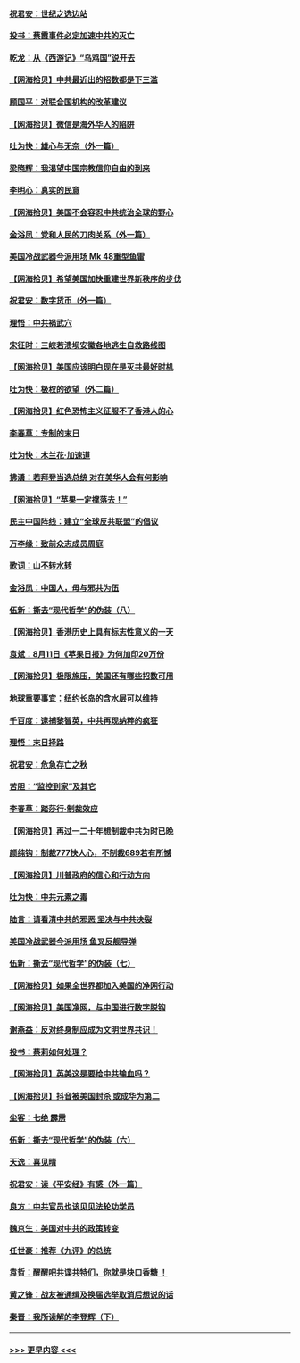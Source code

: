 #### [祝君安：世纪之选边站](../pages/nsc993/n12342382.md?t=08200651) 
#### [投书：蔡霞事件必定加速中共的灭亡](../pages/nsc993/n12341881.md?t=08200651) 
#### [乾龙：从《西游记》“乌鸡国”说开去](../pages/nsc993/n12341690.md?t=08200651) 
#### [【网海拾贝】中共最近出的招数都是下三滥](../pages/nsc993/n12341593.md?t=08200651) 
#### [顾国平：对联合国机构的改革建议](../pages/nsc993/n12339928.md?t=08200651) 
#### [【网海拾贝】微信是海外华人的陷阱](../pages/nsc993/n12338868.md?t=08200651) 
#### [吐为快：雄心与无奈（外一篇）](../pages/nsc993/n12338132.md?t=08200651) 
#### [梁晓辉：我渴望中国宗教信仰自由的到来](../pages/nsc993/n12336657.md?t=08200651) 
#### [李明心：真实的民意](../pages/nsc993/n12336089.md?t=08200651) 
#### [【网海拾贝】美国不会容忍中共统治全球的野心](../pages/nsc993/n12336063.md?t=08200651) 
#### [金浴凤：党和人民的刀肉关系（外一篇）](../pages/nsc993/n12335834.md?t=08200651) 
#### [美国冷战武器今派用场 Mk 48重型鱼雷](../pages/nsc993/n12335354.md?t=08200651) 
#### [【网海拾贝】希望美国加快重建世界新秩序的步伐](../pages/nsc993/n12334224.md?t=08200651) 
#### [祝君安：数字货币（外一篇）](../pages/nsc993/n12334186.md?t=08200651) 
#### [理悟：中共祸武穴](../pages/nsc993/n12333962.md?t=08200651) 
#### [宋征时：三峡若溃坝安徽各地逃生自救路线图](../pages/nsc993/n12332450.md?t=08200651) 
#### [【网海拾贝】美国应该明白现在是灭共最好时机](../pages/nsc993/n12332313.md?t=08200651) 
#### [吐为快：极权的欲望（外二篇）](../pages/nsc993/n12332089.md?t=08200651) 
#### [【网海拾贝】红色恐怖主义征服不了香港人的心](../pages/nsc993/n12329296.md?t=08200651) 
#### [李春草：专制的末日](../pages/nsc993/n12329079.md?t=08200651) 
#### [吐为快：木兰花‧加速道](../pages/nsc993/n12327366.md?t=08200651) 
#### [拂潇：若拜登当选总统 对在美华人会有何影响](../pages/nsc993/n12295996.md?t=08200651) 
#### [【网海拾贝】“苹果一定撑落去！”](../pages/nsc993/n12326784.md?t=08200651) 
#### [民主中国阵线：建立“全球反共联盟”的倡议](../pages/nsc993/n12324177.md?t=08200651) 
#### [万李缘：致前众志成员周庭](../pages/nsc993/n12324635.md?t=08200651) 
#### [歌词：山不转水转](../pages/nsc993/n12324599.md?t=08200651) 
#### [金浴凤：中国人，毋与邪共为伍](../pages/nsc993/n12324257.md?t=08200651) 
#### [伍新：撕去“现代哲学”的伪装（八）](../pages/nsc993/n12324188.md?t=08200651) 
#### [【网海拾贝】香港历史上具有标志性意义的一天](../pages/nsc993/n12324021.md?t=08200651) 
#### [袁斌：8月11日《苹果日报》为何加印20万份](../pages/nsc993/n12323955.md?t=08200651) 
#### [【网海拾贝】极限施压，美国还有哪些招数可用](../pages/nsc993/n12322512.md?t=08200651) 
#### [地球重要事宜：纽约长岛的含水层可以维持](../pages/nsc993/n12321844.md?t=08200651) 
#### [千百度：逮捕黎智英，中共再现纳粹的疯狂](../pages/nsc993/n12321777.md?t=08200651) 
#### [理悟：末日择路](../pages/nsc993/n12320812.md?t=08200651) 
#### [祝君安：危急存亡之秋](../pages/nsc993/n12320795.md?t=08200651) 
#### [苦胆：“监控到家”及其它](../pages/nsc993/n12320751.md?t=08200651) 
#### [李春草：踏莎行·制裁效应](../pages/nsc993/n12318290.md?t=08200651) 
#### [【网海拾贝】再过一二十年想制裁中共为时已晚](../pages/nsc993/n12318195.md?t=08200651) 
#### [颜纯钩：制裁777快人心，不制裁689若有所憾](../pages/nsc993/n12316912.md?t=08200651) 
#### [【网海拾贝】川普政府的信心和行动方向](../pages/nsc993/n12316673.md?t=08200651) 
#### [吐为快：中共元素之毒](../pages/nsc993/n12316547.md?t=08200651) 
#### [陆言：请看清中共的邪恶 坚决与中共决裂](../pages/nsc993/n12315784.md?t=08200651) 
#### [美国冷战武器今派用场 鱼叉反舰导弹](../pages/nsc993/n12316258.md?t=08200651) 
#### [伍新：撕去“现代哲学”的伪装（七）](../pages/nsc993/n12315846.md?t=08200651) 
#### [【网海拾贝】如果全世界都加入美国的净网行动](../pages/nsc993/n12315588.md?t=08200651) 
#### [【网海拾贝】美国净网，与中国进行数字脱钩](../pages/nsc993/n12312813.md?t=08200651) 
#### [谢燕益：反对终身制应成为文明世界共识！](../pages/nsc993/n12310465.md?t=08200651) 
#### [投书：蔡莉如何处理？](../pages/nsc993/n12310224.md?t=08200651) 
#### [【网海拾贝】英美这是要给中共输血吗？](../pages/nsc993/n12307646.md?t=08200651) 
#### [【网海拾贝】抖音被美国封杀 或成华为第二](../pages/nsc993/n12305277.md?t=08200651) 
#### [尘客：七绝 霹雳](../pages/nsc993/n12304053.md?t=08200651) 
#### [伍新：撕去“现代哲学”的伪装（六）](../pages/nsc993/n12303243.md?t=08200651) 
#### [天逸：喜见晴](../pages/nsc993/n12303226.md?t=08200651) 
#### [祝君安：读《平安经》有感（外一篇）](../pages/nsc993/n12303170.md?t=08200651) 
#### [良方：中共官员也该见见法轮功学员](../pages/nsc993/n12302985.md?t=08200651) 
#### [魏京生：美国对中共的政策转变](../pages/nsc993/n12302929.md?t=08200651) 
#### [任世豪：推荐《九评》的总统](../pages/nsc993/n12302838.md?t=08200651) 
#### [袁哲：醒醒吧共谍共特们，你就是块口香糖 ！](../pages/nsc993/n12302678.md?t=08200651) 
#### [黄之锋：战友被通缉及换届选举取消后想说的话](../pages/nsc993/n12302681.md?t=08200651) 
#### [秦晋：我所读解的李登辉（下）](../pages/nsc993/n12302171.md?t=08200651) 

----
#### [ >>> 更早内容 <<< ](../indexes/nsc993-earlier.md)
